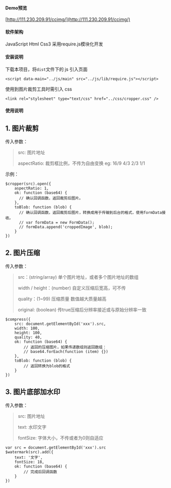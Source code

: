 #### Demo预览

[http://111.230.209.91/ccimg/](http://111.230.209.91/ccimg/)

#### 软件架构

JavaScript Html Css3 采用require.js模块化开发

#### 安装说明

下载本项目，将`dist`文件下的 js 引入页面

`<script data-main="../js/main" src="../js/lib/require.js"></script>`

使用到图片裁剪工具时需引入 css

`<link rel="stylesheet" type="text/css" href="../css/cropper.css" />`

#### 使用说明

## 1. 图片裁剪

传入参数：
> src: 图片地址
> 
> aspectRatio: 裁剪框比例，不传为自由变换 eg: 16/9 4/3 2/3 1/1

示例：

	$cropper(src).open({
		aspectRatio: 1,
		ok: function (base64) {
		  // 确认回调函数，返回裁剪后图片。
		},
		toBlob: function (blob) {
		  // 确认回调函数，返回裁剪后图片，转换成用于传输到后台的格式，使用formData接收。
		  // var formData = new FormData();
		  // formData.append('croppedImage', blob);
		}
	})

## 2. 图片压缩

传入参数：
> src：(string/array) 单个图片地址，或者多个图片地址的数组
> 
> width / height：(number) 自定义压缩后宽高，可不传
> 
> quality：(1~99) 压缩质量 数值越大质量越高
> 
> original: (boolean) 传true压缩后分辨率接近或与原始分辨率一致

	$compress({
	    src: document.getElementById('xxx').src,
	    width: 100, 
	    height: 100,
	    quality: 40,
	    ok: function (base64) {
	        // 返回的压缩图片，如果传递数组则返回数组：
	        // base64.forEach(function (item) {})
	    },
	    toBlob: function (blob) {
	    	// 返回转换为blob的格式
	    }
	})
	
## 3. 图片底部加水印

传入参数：
> src: 图片地址
> 
> text: 水印文字
> 
> fontSize: 字体大小，不传或者为0则自适应

	var src = document.getElementById('xxx').src
	$watermark(src).add({
	    text: '文字',
	    fontSize: 18,
	    ok: function (base64) {
	        // 完成后回调函数
	    }
	})
